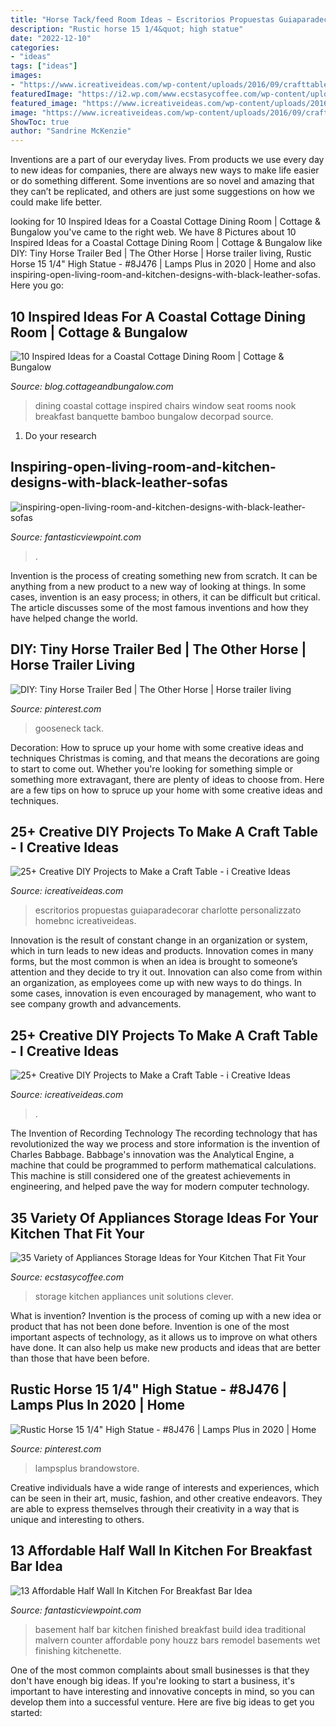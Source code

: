```yaml
---
title: "Horse Tack/feed Room Ideas ~ Escritorios Propuestas Guiaparadecorar Charlotte Personalizzato Homebnc Icreativeideas"
description: "Rustic horse 15 1/4&quot; high statue"
date: "2022-12-10"
categories:
- "ideas"
tags: ["ideas"]
images:
- "https://www.icreativeideas.com/wp-content/uploads/2016/09/crafttable6.jpg"
featuredImage: "https://i2.wp.com/www.ecstasycoffee.com/wp-content/uploads/2017/05/Maximise-your-kitchen-space-Take-a-look-at-our-cookware-centre-unit-for-clever-kitchen-storage-and-organising-solutions..jpg?resize=750%2C938"
featured_image: "https://www.icreativeideas.com/wp-content/uploads/2016/09/crafttable6.jpg"
image: "https://www.icreativeideas.com/wp-content/uploads/2016/09/crafttable7.jpg"
ShowToc: true
author: "Sandrine McKenzie"
---
```



Inventions are a part of our everyday lives. From products we use every day to new ideas for companies, there are always new ways to make life easier or do something different. Some inventions are so novel and amazing that they can’t be replicated, and others are just some suggestions on how we could make life better.

	

		
looking for 10 Inspired Ideas for a Coastal Cottage Dining Room | Cottage &amp; Bungalow you've came to the right web. We have 8 Pictures about 10 Inspired Ideas for a Coastal Cottage Dining Room | Cottage &amp; Bungalow like DIY: Tiny Horse Trailer Bed | The Other Horse | Horse trailer living, Rustic Horse 15 1/4&quot; High Statue - #8J476 | Lamps Plus in 2020 | Home and also inspiring-open-living-room-and-kitchen-designs-with-black-leather-sofas. Here you go:
		
    
## 10 Inspired Ideas For A Coastal Cottage Dining Room | Cottage &amp; Bungalow

<img loading=lazy src="http://blog.cottageandbungalow.com/wp-content/uploads/2016/10/ivory-breakfast-nook-window-seat-banquette-ivory-bamboo-chairs.jpg" onerror="this.onerror=null;this.src='https://tse3.mm.bing.net/th?id=OIP.3tUWnSwmAcFbKjWQnK6c_QHaHa&amp;pid=15.1';" alt="10 Inspired Ideas for a Coastal Cottage Dining Room | Cottage &amp; Bungalow">

_Source: blog.cottageandbungalow.com_

>dining coastal cottage inspired chairs window seat rooms nook breakfast banquette bamboo bungalow decorpad source. 

	

1. Do your research

    
## Inspiring-open-living-room-and-kitchen-designs-with-black-leather-sofas

<img loading=lazy src="https://www.fantasticviewpoint.com/wp-content/uploads/2016/07/inspiring-open-living-room-and-kitchen-designs-with-black-leather-sofas-and-white-kitchen-cabinets-with-house-plans-with-open-floor-concept-and-open-floor-house-plans.jpg" onerror="this.onerror=null;this.src='https://tse3.mm.bing.net/th?id=OIP.apzz8you0v7OskcOMTdrZgHaE7&amp;pid=15.1';" alt="inspiring-open-living-room-and-kitchen-designs-with-black-leather-sofas">

_Source: fantasticviewpoint.com_

>. 

	

Invention is the process of creating something new from scratch. It can be anything from a new product to a new way of looking at things. In some cases, invention is an easy process; in others, it can be difficult but critical. The article discusses some of the most famous inventions and how they have helped change the world.

    
## DIY: Tiny Horse Trailer Bed | The Other Horse | Horse Trailer Living

<img loading=lazy src="https://i.pinimg.com/originals/95/66/b6/9566b6478381899815996aacc0a666aa.jpg" onerror="this.onerror=null;this.src='https://tse1.mm.bing.net/th?id=OIP.wHt8Gnj8xGF8z2OJY0m4twHaLH&amp;pid=15.1';" alt="DIY: Tiny Horse Trailer Bed | The Other Horse | Horse trailer living">

_Source: pinterest.com_

>gooseneck tack. 

	

Decoration: How to spruce up your home with some creative ideas and techniques
Christmas is coming, and that means the decorations are going to start to come out. Whether you're looking for something simple or something more extravagant, there are plenty of ideas to choose from. Here are a few tips on how to spruce up your home with some creative ideas and techniques.

    
## 25+ Creative DIY Projects To Make A Craft Table - I Creative Ideas

<img loading=lazy src="https://www.icreativeideas.com/wp-content/uploads/2016/09/crafttable7.jpg" onerror="this.onerror=null;this.src='https://tse2.mm.bing.net/th?id=OIP.h-4Vz0CFqzEc3Q8rkox2oQHaLI&amp;pid=15.1';" alt="25+ Creative DIY Projects to Make a Craft Table - i Creative Ideas">

_Source: icreativeideas.com_

>escritorios propuestas guiaparadecorar charlotte personalizzato homebnc icreativeideas. 

	

Innovation is the result of constant change in an organization or system, which in turn leads to new ideas and products. Innovation comes in many forms, but the most common is when an idea is brought to someone’s attention and they decide to try it out. Innovation can also come from within an organization, as employees come up with new ways to do things. In some cases, innovation is even encouraged by management, who want to see company growth and advancements.

    
## 25+ Creative DIY Projects To Make A Craft Table - I Creative Ideas

<img loading=lazy src="https://www.icreativeideas.com/wp-content/uploads/2016/09/crafttable6.jpg" onerror="this.onerror=null;this.src='https://tse2.mm.bing.net/th?id=OIP.hIeASqhZeG5HwdQNn9yZgAHaLO&amp;pid=15.1';" alt="25+ Creative DIY Projects to Make a Craft Table - i Creative Ideas">

_Source: icreativeideas.com_

>. 

	

The Invention of Recording Technology
The recording technology that has revolutionized the way we process and store information is the invention of Charles Babbage. Babbage's innovation was the Analytical Engine, a machine that could be programmed to perform mathematical calculations. This machine is still considered one of the greatest achievements in engineering, and helped pave the way for modern computer technology.

    
## 35 Variety Of Appliances Storage Ideas For Your Kitchen That Fit Your

<img loading=lazy src="https://i2.wp.com/www.ecstasycoffee.com/wp-content/uploads/2017/05/Maximise-your-kitchen-space-Take-a-look-at-our-cookware-centre-unit-for-clever-kitchen-storage-and-organising-solutions..jpg?resize=750%2C938" onerror="this.onerror=null;this.src='https://tse3.mm.bing.net/th?id=OIP.LyGPSD88Gmn57XyPqXNvdwHaJQ&amp;pid=15.1';" alt="35 Variety of Appliances Storage Ideas for Your Kitchen That Fit Your">

_Source: ecstasycoffee.com_

>storage kitchen appliances unit solutions clever. 

	

What is invention?
Invention is the process of coming up with a new idea or product that has not been done before. Invention is one of the most important aspects of technology, as it allows us to improve on what others have done. It can also help us make new products and ideas that are better than those that have been before.

    
## Rustic Horse 15 1/4&quot; High Statue - #8J476 | Lamps Plus In 2020 | Home

<img loading=lazy src="https://i.pinimg.com/736x/c4/a9/5c/c4a95c79584c6afddea1414c330b7703.jpg" onerror="this.onerror=null;this.src='https://tse2.mm.bing.net/th?id=OIP.EGCXFVbzxKG1YBslvA4kugHaHa&amp;pid=15.1';" alt="Rustic Horse 15 1/4&quot; High Statue - #8J476 | Lamps Plus in 2020 | Home">

_Source: pinterest.com_

>lampsplus brandowstore. 

	

Creative individuals have a wide range of interests and experiences, which can be seen in their art, music, fashion, and other creative endeavors. They are able to express themselves through their creativity in a way that is unique and interesting to others.

    
## 13 Affordable Half Wall In Kitchen For Breakfast Bar Idea

<img loading=lazy src="http://www.fantasticviewpoint.com/wp-content/uploads/2016/08/traditional-basement-634x422.jpg" onerror="this.onerror=null;this.src='https://tse2.mm.bing.net/th?id=OIP.ePthbJo8uMAEc_0H_o9GwQHaE7&amp;pid=15.1';" alt="13 Affordable Half Wall In Kitchen For Breakfast Bar Idea">

_Source: fantasticviewpoint.com_

>basement half bar kitchen finished breakfast build idea traditional malvern counter affordable pony houzz bars remodel basements wet finishing kitchenette. 

	

One of the most common complaints about small businesses is that they don't have enough big ideas. If you're looking to start a business, it's important to have interesting and innovative concepts in mind, so you can develop them into a successful venture. Here are five big ideas to get you started: 

